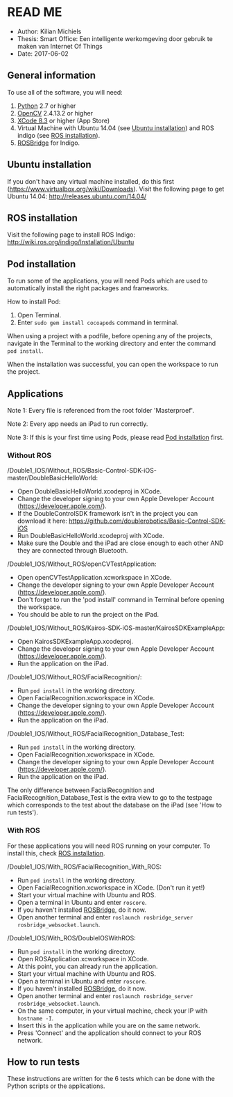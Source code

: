 # READ ME

- Author: Kilian Michiels
- Thesis: Smart Office: Een intelligente werkomgeving door gebruik te maken van Internet Of Things
- Date: 2017-06-02

## General information
To use all of the software, you will need:

1. [Python](https://www.python.org/) 2.7 or higher
2. [OpenCV](http://opencv.org/) 2.4.13.2 or higher
3. [XCode 8.3](https://developer.apple.com/download/) or higher (App Store)
4. Virtual Machine with Ubuntu 14.04 (see [Ubuntu installation](https://github.com/Michielskilian/Test/blob/master/README.md#ubuntu-installation)) and ROS indigo (see [ROS installation](https://github.com/Michielskilian/Test/blob/master/README.md#ros-installation)).
5. [ROSBridge](http://wiki.ros.org/rosbridge_suite) for Indigo.

## Ubuntu installation
If you don't have any virtual machine installed, do this first (https://www.virtualbox.org/wiki/Downloads).
Visit the following page to get Ubuntu 14.04: http://releases.ubuntu.com/14.04/

## ROS installation
Visit the following page to install ROS Indigo: http://wiki.ros.org/indigo/Installation/Ubuntu

## Pod installation
To run some of the applications, you will need Pods which are used to automatically install the right packages and frameworks.

How to install Pod:

1. Open Terminal.
2. Enter `sudo gem install cocoapods` command in terminal.

When using a project with a podfile, before opening any of the projects, navigate in the Terminal to the working directory and enter the command `pod install`.

When the installation was successful, you can open the workspace to run the project.

## Applications
Note 1: Every file is referenced from the root folder 'Masterproef'.

Note 2: Every app needs an iPad to run correctly.

Note 3: If this is your first time using Pods, please read [Pod installation](https://github.com/Michielskilian/Test/blob/master/README.md#pod-installation) first.

### Without ROS
/Double1_IOS/Without_ROS/Basic-Control-SDK-iOS-master/DoubleBasicHelloWorld:

- Open DoubleBasicHelloWorld.xcodeproj in XCode.
- Change the developer signing to your own Apple Developer Account (https://developer.apple.com/).
- If the DoubleControlSDK framework isn't in the project you can download it here: https://github.com/doublerobotics/Basic-Control-SDK-iOS
- Run DoubleBasicHelloWorld.xcodeproj with XCode.
- Make sure the Double and the iPad are close enough to each other AND they are connected through Bluetooth.

/Double1_IOS/Without_ROS/openCVTestApplication:
 
- Open openCVTestApplication.xcworkspace in XCode.
- Change the developer signing to your own Apple Developer Account (https://developer.apple.com/).
- Don't forget to run the 'pod install' command in Terminal before opening the workspace.
- You should be able to run the project on the iPad.

/Double1_IOS/Without_ROS/Kairos-SDK-iOS-master/KairosSDKExampleApp:

- Open KairosSDKExampleApp.xcodeproj.
- Change the developer signing to your own Apple Developer Account (https://developer.apple.com/).
- Run the application on the iPad.

/Double1_IOS/Without_ROS/FacialRecognition/:

- Run `pod install` in the working directory.
- Open FacialRecognition.xcworkspace in XCode.
- Change the developer signing to your own Apple Developer Account (https://developer.apple.com/).
- Run the application on the iPad.

/Double1_IOS/Without_ROS/FacialRecognition_Database_Test:

- Run `pod install` in the working directory.
- Open FacialRecognition.xcworkspace in XCode.
- Change the developer signing to your own Apple Developer Account (https://developer.apple.com/).
- Run the application on the iPad.

The only difference between FacialRecognition and FacialRecognition_Database_Test is the extra view to go to the testpage which corresponds to the test about the database on the iPad (see 'How to run tests').

### With ROS
For these applications you will need ROS running on your computer. To install this, check [ROS installation](https://github.com/Michielskilian/Test/blob/master/README.md#ros-installation).

/Double1_IOS/With_ROS/FacialRecognition_With_ROS:

- Run `pod install` in the working directory.
- Open FacialRecognition.xcworkspace in XCode. (Don't run it yet!)
- Start your virtual machine with Ubuntu and ROS.
- Open a terminal in Ubuntu and enter `roscore`.
- If you haven't installed [ROSBridge](http://wiki.ros.org/rosbridge_suite), do it now.
- Open another terminal and enter `roslaunch rosbridge_server rosbridge_websocket.launch`.

/Double1_IOS/With_ROS/DoubleIOSWithROS:

- Run `pod install` in the working directory.
- Open ROSApplication.xcworkspace in XCode.
- At this point, you can already run the application.
- Start your virtual machine with Ubuntu and ROS.
- Open a terminal in Ubuntu and enter `roscore`.
- If you haven't installed [ROSBridge](http://wiki.ros.org/rosbridge_suite), do it now.
- Open another terminal and enter `roslaunch rosbridge_server rosbridge_websocket.launch`.
- On the same computer, in your virtual machine, check your IP with `hostname -I`.
- Insert this in the application while you are on the same network.
- Press 'Connect' and the application should connect to your ROS network.

## How to run tests
These instructions are written for the 6 tests which can be done with the Python scripts or the applications.



